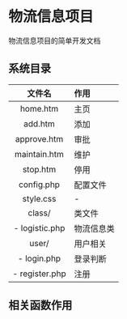 物流信息项目
===

物流信息项目的简单开发文档

系统目录
---

|文件名|作用|
|:---:|:---|
|home.htm		|	主页|
| add.htm		|	添加|
| approve.htm	|	审批|
| maintain.htm	|	维护|
| stop.htm		|	停用|
| config.php	|	配置文件|
| style.css		|	-|
| class/		|	类文件|
|	- logistic.php|	物流信息类|
| user/			|	用户相关|
|	- login.php	|	登录判断|
|	- register.php|	注册|

相关函数作用
---